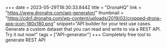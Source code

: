 +++
date = 2023-05-29T18:30:33.844Z
title = "DronaHQ"
link = "https://www.dronahq.com/api-generator/"
thumbnail = "https://cdn1.dronahq.com/wp-content/uploads/2019/02/cropped-drona-app-icon-180x180.png"
snippet="API builder for your test use cases. Generate a custom dataset that you can read and write to via a REST API. Try it out now!"
tags = ["API-generator"]
+++
Completely free tool to generate REST API
